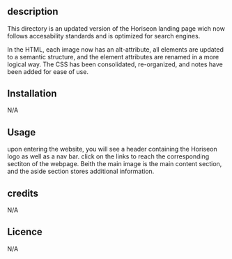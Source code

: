 # <Homework-1>

## description

This directory is an updated version of the Horiseon landing page wich now follows accesability standards and is optimized for search engines.

In the HTML, each image now has an alt-attribute, all elements are updated to a semantic structure, and the element attributes are renamed in a more logical way. The CSS has been consolidated, re-organized, and notes have been added for ease of use.

## Installation

N/A

## Usage

upon entering the website, you will see a header containing the Horiseon logo as well as a nav bar. click on the links to reach the corresponding sectiton of the webpage. Beith the main image is the main content section, and the aside section stores additional information.

## credits

N/A

## Licence

N/A
